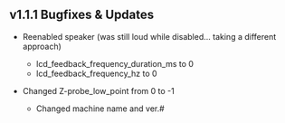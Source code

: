 ## v1.1.1 Bugfixes & Updates
	
  - Reenabled speaker (was still loud while disabled... taking a different approach)
      - lcd_feedback_frequency_duration_ms to 0
      -	lcd_feedback_frequency_hz to 0
      
  - Changed Z-probe_low_point from 0 to -1

	- Changed machine name and ver.#
